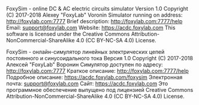 FoxySim - online DC & AC electric circuits simulator
Version 1.0
Copyright (C) 2017-2018 Alexey "FoxyLab" Voronin
Simulator running on address: http://foxylab.com:7777
Brief description: http://foxylab.com:7777/help
Email:    support@foxylab.com
Website:  https://acdc.foxylab.com
This software is licensed under the Creative Commons Attribution-NonCommercial-ShareAlike 4.0 (CC BY-NC-SA 4.0) License.

FoxySim - онлайн-симулятор линейных электрических цепей постоянного и синусоидального тока
Версия 1.0
Copyright (C) 2017-2018 Алексей "FoxyLab" Воронин
Симулятор доступен по адресу: http://foxylab.com:7777
Краткое описание: http://foxylab.com:7777/help
Подробное описание: https://acdc.foxylab.com/foxysim
Электронная почта:    support@foxylab.com
Сайт:  https://acdc.foxylab.com
Это программное обеспечение выпущено под лицензией Creative Commons Attribution-NonCommercial-ShareAlike 4.0 (CC BY-NC-SA 4.0) License.
